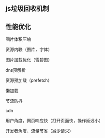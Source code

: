 ## js垃圾回收机制





## 性能优化

图片体积压缩

资源内联（图片，字体）

图片加载优化（雪碧图）



dns预解析

资源预加载（prefetch）

懒加载



节流防抖



cdn





用户角度，网页响应快（打开页面快，操作延迟小）

开发者角度，流量节省（减少请求）











































